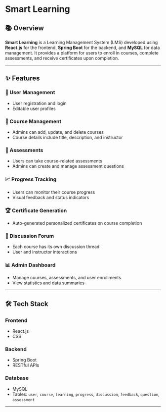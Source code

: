 # Smart Learning

## 📚 Overview

**Smart Learning** is a Learning Management System (LMS) developed using **React.js** for the frontend, **Spring Boot** for the backend, and **MySQL** for data management. It provides a platform for users to enroll in courses, complete assessments, and receive certificates upon completion.

---

## ✨ Features

### 👤 User Management
- User registration and login
- Editable user profiles

### 📘 Course Management
- Admins can add, update, and delete courses
- Course details include title, description, and instructor

### 📝 Assessments
- Users can take course-related assessments
- Admins can create and manage assessment questions

### 📈 Progress Tracking
- Users can monitor their course progress
- Visual feedback and status indicators

### 🏆 Certificate Generation
- Auto-generated personalized certificates on course completion

### 💬 Discussion Forum
- Each course has its own discussion thread
- User and instructor interactions

### 📊 Admin Dashboard
- Manage courses, assessments, and user enrollments
- View statistics and data summaries

---

## 🛠️ Tech Stack

### Frontend
- React.js
- CSS

### Backend
- Spring Boot
- RESTful APIs

### Database
- MySQL  
- Tables: `user`, `course`, `learning`, `progress`, `discussion`, `feedback`, `question`, `assessment`

---
